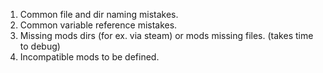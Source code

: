 1. Common file and dir naming mistakes.
2. Common variable reference mistakes.
3. Missing mods dirs (for ex. via steam) or mods missing files. (takes time to debug)
4. Incompatible mods to be defined.